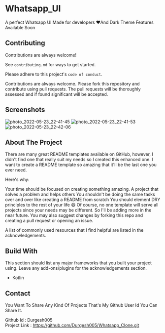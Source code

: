 
# Whatsapp_UI

A perfect Whatsapp UI Made for developers ❤️And Dark Theme Features Available Soon


## Contributing

Contributions are always welcome!

See `contributing.md` for ways to get started.

Please adhere to this project's `code of conduct`.

Contributions are always welcome. Please fork this repository and contribute using pull requests. The pull requests will be thoroughly assessed and if found significant will be accepted.
## Screenshots

![photo_2022-05-23_22-41-45](https://user-images.githubusercontent.com/101545076/169872631-d864ab05-bc79-4387-8138-ebab21700ab4.jpg)
![photo_2022-05-23_22-41-53](https://user-images.githubusercontent.com/101545076/169872702-c830895f-0fa7-4b19-bee4-8b1c5fd1b3f9.jpg)
![photo_2022-05-23_22-42-06](https://user-images.githubusercontent.com/101545076/169872720-9e58d720-5d4b-4905-a61b-0e10a23da916.jpg)


## About The Project

There are many great README templates available on GitHub, however, I didn't find one that really suit my needs so I created this enhanced one. I want to create a README template so amazing that it'll be the last one you ever need.

Here's why:

Your time should be focused on creating something amazing. A project that solves a problem and helps others
You shouldn't be doing the same tasks over and over like creating a README from scratch
You should element DRY principles to the rest of your life 😄
Of course, no one template will serve all projects since your needs may be different. So I'll be adding more in the near future. You may also suggest changes by forking this repo and creating a pull request or opening an issue.

A list of commonly used resources that I find helpful are listed in the acknowledgements.
## Build With
This section should list any major frameworks that you built your project using. Leave any add-ons/plugins for the acknowledgements section.
* Kotlin

## Contact
You Want To Share Any Kind Of Projects That's My Github User Id You Can Share It.

Github Id : Durgesh005\
Project Link : https://github.com/Durgesh005/Whatsapp_Clone.git

